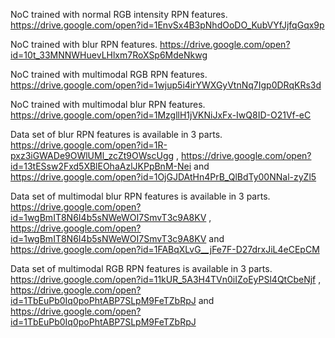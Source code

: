 NoC trained with normal RGB intensity RPN features. https://drive.google.com/open?id=1EnvSx4B3pNhdOoDO_KubVYfJjfqGqx9p 

NoC trained with blur RPN features. https://drive.google.com/open?id=10t_33MNNWHuevLHlxm7RoXSp6MdeNkwg

NoC trained with multimodal RGB RPN features. https://drive.google.com/open?id=1wjup5i4irYWXGyVtnNq7Igp0DRqKRs3d

NoC trained with multimodal blur RPN features. https://drive.google.com/open?id=1MzgllH1jVKNiJxFx-IwQ8ID-O21Vf-eC

Data set of blur RPN features is available in 3 parts. https://drive.google.com/open?id=1R-pxz3iGWADe9OWlUMl_zcZt9OWscUgg , https://drive.google.com/open?id=13tESsw2Fxd5XBlEOhaAzlJKPpBnM-Nei and https://drive.google.com/open?id=1OjGJDAtHn4PrB_QlBdTy00NNal-zyZl5

Data set of multimodal blur RPN features is available in 3 parts. https://drive.google.com/open?id=1wgBmIT8N6I4b5sNWeWOI7SmvT3c9A8KV , https://drive.google.com/open?id=1wgBmIT8N6I4b5sNWeWOI7SmvT3c9A8KV and https://drive.google.com/open?id=1FABqXLvG__jFe7F-D27drxJiL4eCEpCM

Data set of multimodal RGB RPN features is available in 3 parts. https://drive.google.com/open?id=11kUR_5A3H4TVn0iIZoEyPSl4QtCbeNjf , https://drive.google.com/open?id=1TbEuPb0Iq0poPhtABP7SLpM9FeTZbRpJ and https://drive.google.com/open?id=1TbEuPb0Iq0poPhtABP7SLpM9FeTZbRpJ

